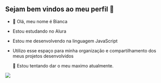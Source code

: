 ## Sejam bem vindos ao meu perfil 👋
- 🌱 Olá, meu nome é Bianca

- Estou estudando no Alura
- Estou me desenvolvendo na linguagem JavaScript
- Utilizo esse espaço para minha organização e compartilhamento dos meus projetos desenvolvidos



  🤔 Estou tentando dar o meu maximo atualmente.


![](https://media1.tenor.com/m/Jp-zjV8BuvoAAAAC/aaaah-joy.gif)
